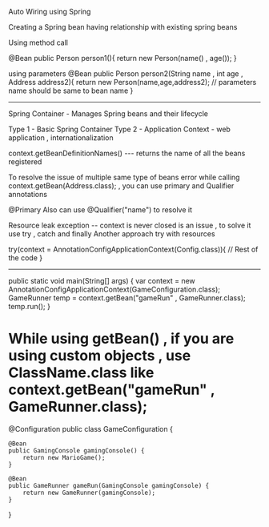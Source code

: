 Auto Wiring using Spring

Creating a Spring bean having relationship with existing spring beans

Using method call

@Bean
public Person person1(){
    return new Person(name() , age());
}


using parameters
@Bean
public Person person2(String name , int age , Address address2){
    return new Person(name,age,address2);
    // parameters name should be same to bean name
}


---------------------------------------------------------------------------------------------------------------------------------------

Spring Container - Manages Spring beans and their lifecycle

Type 1 - Basic Spring Container
Type 2 - Application Context - web application , internationalization


context.getBeanDefinitionNames() --- returns the name of all the beans registered


To resolve the issue of multiple same type of beans error while calling  context.getBean(Address.class); , you can use primary and Qualifier annotations

@Primary
Also can use @Qualifier("name") to resolve it


Resource leak exception -- context is never closed is an issue , to solve it use try , catch and finally 
Another approach try with resources

try(context = AnnotationConfigApplicationContext(Config.class)){
    // Rest of the code
}


-----------------------------------------------------------------------------------------------------------------------------------------

public static void main(String[] args) {
		var context = new AnnotationConfigApplicationContext(GameConfiguration.class);
		GameRunner temp = context.getBean("gameRun" , GameRunner.class);
		temp.run();
	}


# While using getBean() , if you are using custom objects , use ClassName.class like context.getBean("gameRun" , GameRunner.class);



@Configuration
public class GameConfiguration {

    @Bean
    public GamingConsole gamingConsole() {
        return new MarioGame();
    }

    @Bean
    public GameRunner gameRun(GamingConsole gamingConsole) {
        return new GameRunner(gamingConsole);
    }
}